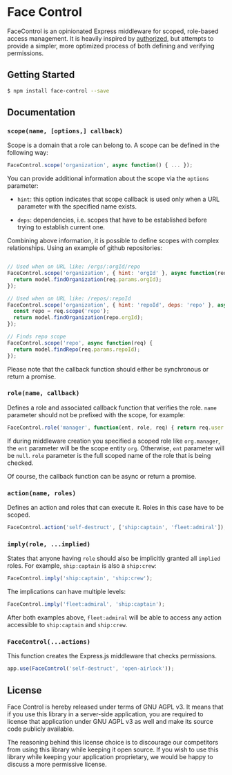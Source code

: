 # Face Control

FaceControl is an opinionated Express middleware for scoped, role-based access management.
It is heavily inspired by [authorized][1], but attempts to provide a simpler, more
optimized process of both defining and verifying permissions.

## Getting Started
```sh
$ npm install face-control --save
```

## Documentation

### `scope(name, [options,] callback)`
Scope is a domain that a role can belong to. A scope can be defined in the
following way:
```js
FaceControl.scope('organization', async function() { ... });
```
You can provide additional information about the scope via the `options` parameter:

 + `hint`: this option indicates that scope callback is used only when a URL parameter
 with the specified name exists.

 + `deps`: dependencies, i.e. scopes that have to be established before trying to
 establish current one.

Combining above information, it is possible to define scopes with complex relationships.
Using an example of github repositories:
```js

// Used when on URL like: /orgs/:orgId/repo
FaceControl.scope('organization', { hint: 'orgId' }, async function(req) {
  return model.findOrganization(req.params.orgId);
});

// Used when on URL like: /repos/:repoId
FaceControl.scope('organization', { hint: 'repoId', deps: 'repo' }, async function(req) {
  const repo = req.scope('repo');
  return model.findOrganization(repo.orgId);
});

// Finds repo scope
FaceControl.scope('repo', async function(req) {
  return model.findRepo(req.params.repoId);
});

```

Please note that the callback function should either be synchronous or return a
promise.

### `role(name, callback)`
Defines a role and associated callback function that verifies the role.
`name` parameter should not be prefixed with the scope, for example:
```js
FaceControl.role('manager', function(ent, role, req) { return req.user.isManager; });
```

If during middleware creation you specified a scoped role like `org.manager`, the
`ent` parameter will be the scope entity `org`. Otherwise, `ent` parameter will be
`null`. `role` parameter is the full scoped name of the role that is being checked.

Of course, the callback function can be async or return a promise.


### `action(name, roles)`
Defines an action and roles that can execute it. Roles in this case have to be scoped.
```js
FaceControl.action('self-destruct', ['ship:captain', 'fleet:admiral']);
```

### `imply(role, ...implied)`
States that anyone having `role` should also be implicitly granted all `implied`
roles. For example, `ship:captain` is also a `ship:crew`:
```js
FaceControl.imply('ship:captain', 'ship:crew');
```
The implications can have multiple levels:
```js
FaceControl.imply('fleet:admiral', 'ship:captain');
```
After both examples above, `fleet:admiral` will be able to access any action accessible
to `ship:captain` and `ship:crew`.

### `FaceControl(...actions)`
This function creates the Express.js middleware that checks permissions.
```js
app.use(FaceControl('self-destruct', 'open-airlock'));
```

## License
Face Control is hereby released under terms of GNU AGPL v3. It means that if you
use this library in a server-side application, you are required to license that
application under GNU AGPL v3 as well and make its source code publicly available.

The reasoning behind this license choice is to discourage our competitors from
using this library while keeping it open source. If you wish to use this library
while keeping your application proprietary, we would be happy to discuss a more
permissive license.


[1]: https://github.com/tschaub/authorized

